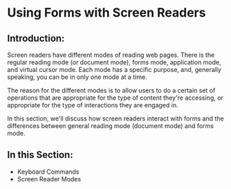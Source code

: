 # Using Forms with Screen Readers

## Introduction:

Screen readers have different modes of reading web pages. There is the regular reading mode (or document mode), forms mode, application mode, and virtual cursor mode. Each mode has a specific purpose, and, generally speaking, you can be in only one mode at a time.

The reason for the different modes is to allow users to do a certain set of operations that are appropriate for the type of content they're accessing, or appropriate for the type of interactions they are engaged in.

In this section, we'll discuss how screen readers interact with forms and the differences between general reading mode (document mode) and forms mode.

## In this Section:

- Keyboard Commands
- Screen Reader Modes